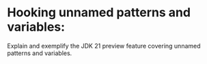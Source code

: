# Hooking unnamed patterns and variables:

Explain and exemplify the JDK 21 preview feature covering unnamed patterns and variables.